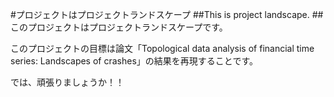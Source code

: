 #プロジェクトはプロジェクトランドスケープ
##This is project landscape.
##このプロジェクトはプロジェクトランドスケープです。

このプロジェクトの目標は論文「Topological data analysis of financial time series: Landscapes of crashes」の結果を再現することです。

では、頑張りましょうか！！
